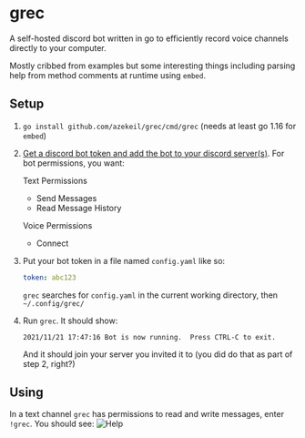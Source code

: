 # grec

A self-hosted discord bot written in go to efficiently record voice channels directly to your computer.

Mostly cribbed from examples but some interesting things including parsing help from method comments at runtime using `embed`.

## Setup

1. `go install github.com/azekeil/grec/cmd/grec` (needs at least go 1.16 for `embed`)
1. [Get a discord bot token and add the bot to your discord server(s)](https://www.writebots.com/discord-bot-token/). For bot permissions, you want:

   Text Permissions
   * Send Messages
   * Read Message History

   Voice Permissions
   * Connect 
1. Put your bot token in a file named `config.yaml` like so:
   ```yaml
   token: abc123
   ```
   `grec` searches for `config.yaml` in the current working directory, then `~/.config/grec/`
1. Run `grec`. It should show:
   ```
   2021/11/21 17:47:16 Bot is now running.  Press CTRL-C to exit.
   ```
   And it should join your server you invited it to (you did do that as part of step 2, right?)

## Using

In a text channel `grec` has permissions to read and write messages, enter `!grec`. You should see:
![Help](./docs/images/help.png)
